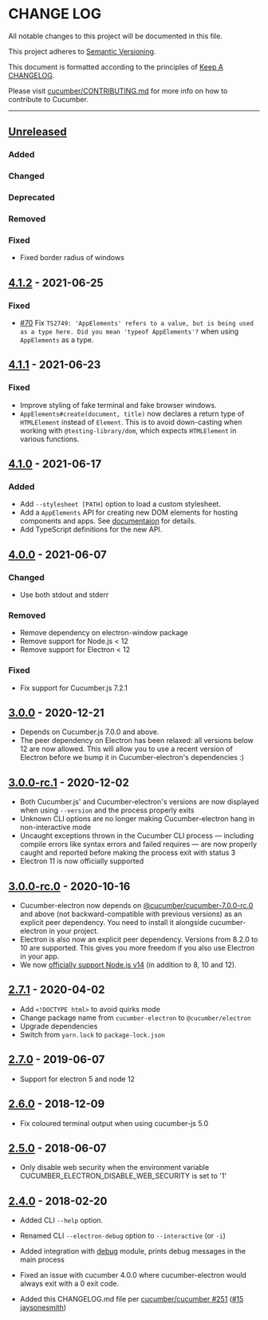 # CHANGE LOG

All notable changes to this project will be documented in this file.

This project adheres to [Semantic Versioning](http://semver.org).

This document is formatted according to the principles of [Keep A CHANGELOG](http://keepachangelog.com).

Please visit [cucumber/CONTRIBUTING.md](https://github.com/cucumber/cucumber/blob/master/CONTRIBUTING.md) for more info on how to contribute to Cucumber.

----
## [Unreleased]

### Added

### Changed

### Deprecated

### Removed

### Fixed

* Fixed border radius of windows

## [4.1.2] - 2021-06-25

### Fixed

* [#70](https://github.com/cucumber/cucumber-electron/pull/70)
  Fix `TS2749: 'AppElements' refers to a value, but is being used as a type here. Did you mean 'typeof AppElements'?`
  when using `AppElements` as a type.

## [4.1.1] - 2021-06-23

### Fixed

* Improve styling of fake terminal and fake browser windows.
* `AppElements#create(document, title)` now declares a return type of `HTMLElement` instead of `Element`.
  This is to avoid down-casting when working with `@testing-library/dom`, which expects `HTMLElement` in
  various functions.

## [4.1.0] - 2021-06-17

### Added

* Add `--stylesheet [PATH]` option to load a custom stylesheet.
* Add a `AppElements` API for creating new DOM elements for hosting components and apps. See [documentaion](README.md#app-elements) for details. 
* Add TypeScript definitions for the new API.

## [4.0.0] - 2021-06-07

### Changed

* Use both stdout and stderr

### Removed

* Remove dependency on electron-window package
* Remove support for Node.js < 12
* Remove support for Electron < 12

### Fixed

* Fix support for Cucumber.js 7.2.1

## [3.0.0] - 2020-12-21

* Depends on Cucumber.js 7.0.0 and above.
* The peer dependency on Electron has been relaxed: all versions below 12 are now allowed. This will allow you to use a recent version of Electron before we bump it in Cucumber-electron's dependencies :)

## [3.0.0-rc.1] - 2020-12-02

* Both Cucumber.js' and Cucumber-electron's versions are now displayed when using `--version` and the process properly exits
* Unknown CLI options are no longer making Cucumber-electron hang in non-interactive mode
* Uncaught exceptions thrown in the Cucumber CLI process — including compile errors like syntax errors and failed requires — are now properly caught and reported before making the process exit with status 3
* Electron 11 is now officially supported

## [3.0.0-rc.0] - 2020-10-16

* Cucumber-electron now depends on [@cucumber/cucumber-7.0.0-rc.0](https://www.npmjs.com/package/@cucumber/cucumber) and above (not backward-compatible with previous versions) as an explicit peer dependency. You need to install it alongside cucumber-electron in your project.
* Electron is also now an explicit peer dependency. Versions from 8.2.0 to 10 are supported. This gives you more freedom if you also use Electron in your app.
* We now [officially support Node.js v14](https://github.com/cucumber/cucumber-electron/actions?query=workflow%3Abuild) (in addition to 8, 10 and 12).

## [2.7.1] - 2020-04-02

* Add `<!DOCTYPE html>` to avoid quirks mode
* Change package name from `cucumber-electron` to `@cucumber/electron`
* Upgrade dependencies
* Switch from `yarn.lock` to `package-lock.json`

## [2.7.0] - 2019-06-07

* Support for electron 5 and node 12

## [2.6.0] - 2018-12-09

* Fix coloured terminal output when using cucumber-js 5.0

## [2.5.0] - 2018-06-07

* Only disable web security when the environment variable CUCUMBER_ELECTRON_DISABLE_WEB_SECURITY is set to '1'

## [2.4.0] - 2018-02-20

* Added CLI `--help` option.

* Renamed CLI `--electron-debug` option to `--interactive` (or `-i`)

* Added integration with [debug](https://github.com/visionmedia/debug) module, prints debug messages in the main process

* Fixed an issue with cucumber 4.0.0 where cucumber-electron would always exit with a 0 exit code.

* Added this CHANGELOG.md file per [cucumber/cucumber #251](https://github.com/cucumber/cucumber/issues/251) ([#15](https://github.com/cucumber/cucumber-electron/pull/15) [jaysonesmith](https://github.com/jaysonesmith))

<!-- Releases -->
[Unreleased]:  https://github.com/cucumber/cucumber-electron/compare/v4.1.2...main
[4.1.2]:       https://github.com/cucumber/cucumber-electron/compare/v4.1.1...v4.1.2
[4.1.1]:       https://github.com/cucumber/cucumber-electron/compare/v4.1.0...v4.1.1
[4.1.0]:       https://github.com/cucumber/cucumber-electron/compare/v4.0.0...v4.1.0
[4.0.0]:       https://github.com/cucumber/cucumber-electron/compare/v3.0.0...v4.0.0
[3.0.0]:       https://github.com/cucumber/cucumber-electron/compare/v3.0.0-rc.1...v3.0.0
[3.0.0-rc.1]:  https://github.com/cucumber/cucumber-electron/compare/v3.0.0-rc.0...v3.0.0-rc.1
[3.0.0-rc.0]:  https://github.com/cucumber/cucumber-electron/compare/v2.7.1...v3.0.0-rc.0
[2.7.1]:       https://github.com/cucumber/cucumber-electron/compare/v2.7.0...v2.7.1
[2.7.0]:       https://github.com/cucumber/cucumber-electron/compare/v2.6.0...v2.7.0
[2.6.0]:       https://github.com/cucumber/cucumber-electron/compare/v2.5.0...v2.6.0
[2.5.0]:       https://github.com/cucumber/cucumber-electron/compare/v2.4.0...v2.5.0
[2.4.0]:       https://github.com/cucumber/cucumber-electron/releases/tag/v2.4.0

<!-- Contributors -->
[artemave]:       https://github.com/artemave
[aslakhellesoy]:  https://github.com/aslakhellesoy
[jaysonesmith]:   https://github.com/jaysonesmith
[jbpros]:         https://github.com/jbpros
[joshski]:        https://github.com/joshski
[romaingweb]:     https://github.com/romaingweb
